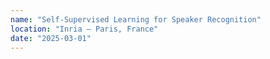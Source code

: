 ```yaml
---
name: "Self-Supervised Learning for Speaker Recognition"
location: "Inria — Paris, France"
date: "2025-03-01"
---
```

